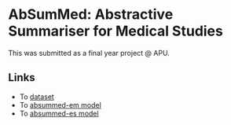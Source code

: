 # AbSumMed: Abstractive Summariser for Medical Studies
This was submitted as a final year project @ APU.

## Links
* To [dataset](https://drive.google.com/drive/folders/1fLP3VX1GnnFYt5CcGcck2Gl8cHY1BBhz?usp=sharing)
* To [absummed-em model](https://drive.google.com/drive/folders/19WbQgf33CudnteYPZn6BrdPc6IPzb_qB?usp=sharing)
* To [absummed-es model](https://drive.google.com/drive/folders/1EnemaHwMOtpSFb73NLJqmEX5R4SpVLzq?usp=sharing)

